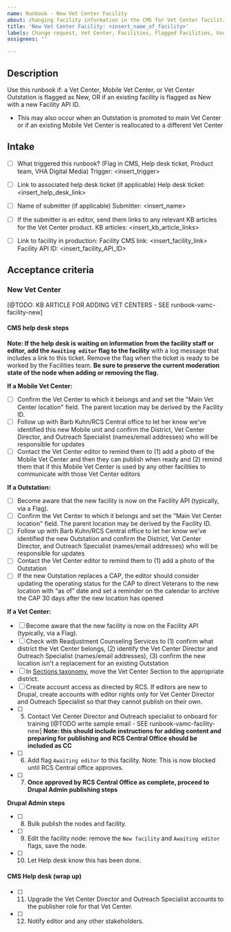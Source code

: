 ```yaml
---
name: Runbook - New Vet Center Facility
about: changing facility information in the CMS for Vet Center facilities
title: 'New Vet Center Facility: <insert_name_of_facility>'
labels: Change request, Vet Center, Facilities, Flagged Facilities, User support, Drupal engineering
assignees: ''

---
```


## Description
Use this runbook if: a Vet Center, Mobile Vet Center, or Vet Center Outstation is flagged as New, OR if an existing facility is flagged as New with a new Facility API ID.  
- This may also occur when an Outstation is promoted to main Vet Center or if an existing Mobile Vet Center is reallocated to a different Vet Center 

## Intake
- [ ] What triggered this runbook? (Flag in CMS, Help desk ticket, Product team, VHA Digital Media)
Trigger: <insert_trigger>

- [ ] Link to associated help desk ticket (if applicable)
Help desk ticket: <insert_help_desk_link>

- [ ] Name of submitter (if applicable)
Submitter: <insert_name>

- [ ] If the submitter is an editor, send them links to any relevant KB articles for the Vet Center product.
KB articles: <insert_kb_article_links>

- [ ] Link to facility in production:
Facility CMS link: <insert_facility_link>
Facility API ID: <insert_facility_API_ID>

## Acceptance criteria

### New Vet Center
[@TODO: KB ARTICLE FOR ADDING VET CENTERS - SEE runbook-vamc-facility-new]

#### CMS help desk steps
**Note: If the help desk is waiting on information from the facility staff or editor, add the `Awaiting editor` flag to the facility** with a log message that includes a link to this ticket. Remove the flag when the ticket is ready to be worked by the Facilities team. **Be sure to preserve the current moderation state of the node when adding or removing the flag.**

**If a Mobile Vet Center:**
- [ ] Confirm the Vet Center to which it belongs and and set the "Main Vet Center location" field. The parent location may be derived by the Facility ID.
- [ ] Follow up with Barb Kuhn/RCS Central office to let her know we've identified this new Mobile unit and confirm the District, Vet Center Director, and Outreach Specialist (names/email addresses) who will be responsible for updates
- [ ] Contact the Vet Center editor to remind them to (1) add a photo of the Mobile Vet Center and then they can publish when ready and (2) remind them that if this Mobile Vet Center is used by any other facilities to communicate with those Vet Center editors

**If a Outstation:**
- [ ] Become aware that the new facility is now on the Facility API (typically, via a Flag).
- [ ] Confirm the Vet Center to which it belongs and set the "Main Vet Center location" field. The parent location may be derived by the Facility ID.
- [ ] Follow up with Barb Kuhn/RCS Central office to let her know we've identified the new Outstation and confirm the District, Vet Center Director, and Outreach Specialist (names/email addresses) who will be responsible for updates
- [ ] Contact the Vet Center editor to remind them to (1) add a photo of the Outstation
- [ ] If the new Outstation replaces a CAP, the editor should consider updating the operating status for the CAP to direct Veterans to the new location with “as of” date and set a reminder on the calendar to archive the CAP 30 days after the new location has opened   

**If a Vet Center:**
- [ ] Become aware that the new facility is now on the Facility API (typically, via a Flag).
- [ ] Check with Readjustment Counseling Services to (1) confirm what district the Vet Center belongs, (2) identify the Vet Center Director and Outreach Specialist (names/email addresses), (3) confirm the new location isn't a replacement for an existing Outstation
- [ ] In [Sections taxonomy](https://prod.cms.va.gov/admin/structure/taxonomy/manage/administration/overview), move the Vet Center Section to the appropriate district.
- [ ] Create account access as directed by RCS. If editors are new to Drupal, create accounts with editor rights only for Vet Center Director and Outreach Specialist so that they cannot publish on their own.
- [ ] 5. Contact Vet Center Director and Outreach specialist to onboard for training [@TODO write sample email - SEE runbook-vamc-facility-new] **Note: this should include instructions for adding content and preparing for publishing and RCS Central Office should be included as CC**
- [ ] 6. Add flag `Awaiting editor` to this facility. Note: This is now blocked until RCS Central office approves.
- [ ] 7. **Once approved by RCS Central Office as complete, proceed to Drupal Admin publishing steps**


**Drupal Admin steps**
- [ ] 8. Bulk publish the nodes and facility.
- [ ] 9. Edit the facility node: remove the `New facility` and `Awaiting editor` flags, save the node.
- [ ] 10. Let Help desk know this has been done.

#### CMS Help desk (wrap up)
- [ ] 11. Upgrade the Vet Center Director and Outreach Specialist accounts to the publisher role for that Vet Center.
- [ ] 12. Notify editor and any other stakeholders.
